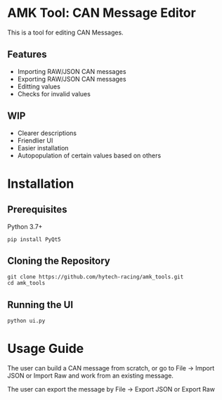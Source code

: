 # AMK Tool: CAN Message Editor
This is a tool for editing CAN Messages.

## Features
- Importing RAW/JSON CAN messages
- Exporting RAW/JSON CAN messages
- Editting values
- Checks for invalid values

## WIP
- Clearer descriptions
- Friendlier UI
- Easier installation
- Autopopulation of certain values based on others

# Installation
## Prerequisites
Python 3.7+
```
pip install PyQt5
```
## Cloning the Repository
```
git clone https://github.com/hytech-racing/amk_tools.git
cd amk_tools
```
## Running the UI
```
python ui.py
```

# Usage Guide
The user can build a CAN message from scratch, or go to File -> Import JSON or Import Raw and work from an existing message.

The user can export the message by File -> Export JSON or Export Raw
